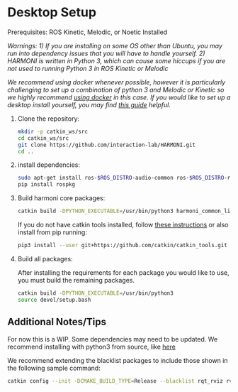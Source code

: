 # Desktop Setup

Prerequisites: ROS Kinetic, Melodic, or Noetic Installed

_Warnings: 1) If you are installing on some OS other than Ubuntu, you may run into dependency issues that you will have to handle yourself. 2) HARMONI is written in Python 3, which can cause some hiccups if you are not used to running Python 3 in ROS Kinetic or Melodic_

_We recommend using docker whenever possible, however it is particularly challenging to set up a combination of python 3 and Melodic or Kinetic so we highly recommend [using docker](Docker-Quickstart) in this case. If you would like to set up a desktop install yourself, you may find [this guide](https://www.miguelalonsojr.com/blog/robotics/ros/python3/2019/08/20/ros-melodic-python-3-build.html) helpful._

1. Clone the repository:
   ```bash
   mkdir -p catkin_ws/src
   cd catkin_ws/src
   git clone https://github.com/interaction-lab/HARMONI.git
   cd ..
   ```

2. install dependencies:
   ```bash
   sudo apt-get install ros-$ROS_DISTRO-audio-common ros-$ROS_DISTRO-rosbridge-server
   pip install rospkg
   ```

3. Build harmoni core packages:
   ```bash
   catkin build -DPYTHON_EXECUTABLE=/usr/bin/python3 harmoni_common_lib harmoni_common_msgs harmoni_decision harmoni_pattern harmoni_recorder
   ```
   If you do not have catkin tools installed, follow [these instructions](https://catkin-tools.readthedocs.io/en/latest/installing.html) or also install from pip running:
   
   ```bash
   pip3 install --user git+https://github.com/catkin/catkin_tools.git
   ```

4. Build all packages: 
   
   After installing the requirements for each package you would like to use, you must build the remaining packages.
   ```bash
   catkin build -DPYTHON_EXECUTABLE=/usr/bin/python3
   source devel/setup.bash
   ```


## Additional Notes/Tips

For now this is a WIP. Some dependencies may need to be updated. We recommend installing with python3 from source, like [here](https://www.miguelalonsojr.com/blog/robotics/ros/python3/2019/08/20/ros-melodic-python-3-build.html)

We recommend extending the blacklist packages to include those shown in the following sample command:
```bash
catkin config --init -DCMAKE_BUILD_TYPE=Release --blacklist rqt_rviz rviz_plugin_tutorials librviz_tutorial turtlesim cv_bridge rqt_image_view turtle_actionlib turtle_tf2 turtle_tf rviz rviz_python_tutorial python_orocos_kdl --install
```


